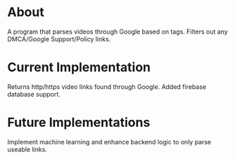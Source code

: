 # About
A program that parses videos through Google based on tags. Filters out any DMCA/Google Support/Policy links. 

# Current Implementation
Returns http/https video links found through Google. Added firebase database support.

# Future Implementations
Implement machine learning and enhance backend logic to only parse useable links.
